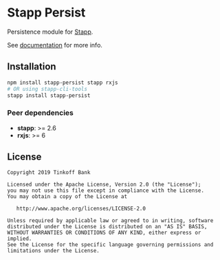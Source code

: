 # Stapp Persist

Persistence module for [Stapp](https://github.com/TinkoffCreditSystems/stapp).

See [documentation](https://stapp.js.org/modules/persist.html) for more info.

## Installation
```bash
npm install stapp-persist stapp rxjs
# OR using stapp-cli-tools
stapp install stapp-persist
```

### Peer dependencies
* **stapp**: >= 2.6
* **rxjs**: >= 6

## License

```
Copyright 2019 Tinkoff Bank

Licensed under the Apache License, Version 2.0 (the "License");
you may not use this file except in compliance with the License.
You may obtain a copy of the License at

   http://www.apache.org/licenses/LICENSE-2.0

Unless required by applicable law or agreed to in writing, software
distributed under the License is distributed on an "AS IS" BASIS,
WITHOUT WARRANTIES OR CONDITIONS OF ANY KIND, either express or implied.
See the License for the specific language governing permissions and
limitations under the License.
```
